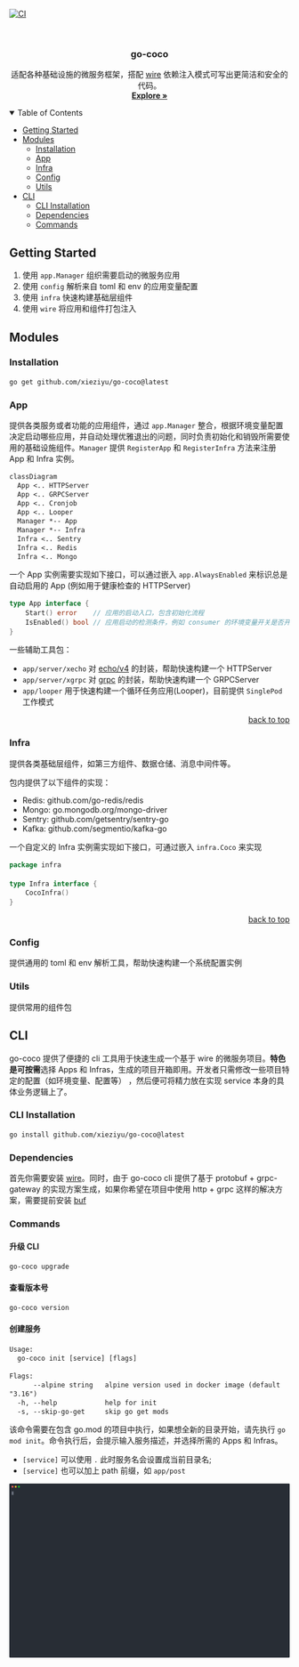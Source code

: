 [![CI][ci-badge]][ci-url]

<br />
<div align="center">
  <h3 align="center">go-coco</h3>

  <p align="center">
    适配各种基础设施的微服务框架，搭配 <a href="https://github.com/google/wire">wire</a> 依赖注入模式可写出更简洁和安全的代码。
    <br />
    <a href="https://github.com/xieziyu/go-coco"><strong>Explore »</strong></a>
    <br />
  </p>
</div>

<details open>
  <summary>Table of Contents</summary>
  <ul>
    <li><a href="#getting-started">Getting Started</a></li>
    <li><a href="#modules">Modules</a>
      <ul>
        <li><a href="#installation">Installation</a></li>
        <li><a href="#app">App</a></li>
        <li><a href="#infra">Infra</a></li>
        <li><a href="#config">Config</a></li>
        <li><a href="#utils">Utils</a></li>
      </ul>
    </li>
    <li><a href="#cli">CLI</a>
      <ul>
        <li><a href="#cli-installation">CLI Installation</a></li>
        <li><a href="#dependencies">Dependencies</a></li>
        <li><a href="#commands">Commands</a></li>
      </ul>
    </li>
  </ul>
</details>

## Getting Started

1. 使用 `app.Manager` 组织需要启动的微服务应用
2. 使用 `config` 解析来自 toml 和 env 的应用变量配置
3. 使用 `infra` 快速构建基础层组件
4. 使用 `wire` 将应用和组件打包注入

## Modules

### Installation

```sh
go get github.com/xieziyu/go-coco@latest
```

### App

提供各类服务或者功能的应用组件，通过 `app.Manager` 整合，根据环境变量配置决定启动哪些应用，并自动处理优雅退出的问题，同时负责初始化和销毁所需要使用的基础设施组件。`Manager` 提供 `RegisterApp` 和 `RegisterInfra` 方法来注册 App 和 Infra 实例。
```mermaid
classDiagram
  App <.. HTTPServer
  App <.. GRPCServer
  App <.. Cronjob
  App <.. Looper
  Manager *-- App
  Manager *-- Infra
  Infra <.. Sentry
  Infra <.. Redis
  Infra <.. Mongo
```

一个 App 实例需要实现如下接口，可以通过嵌入 `app.AlwaysEnabled` 来标识总是自动启用的 App (例如用于健康检查的 HTTPServer)
```go
type App interface {
	Start() error    // 应用的启动入口，包含初始化流程
	IsEnabled() bool // 应用启动的检测条件，例如 consumer 的环境变量开关是否开启等
}
```

一些辅助工具包：
* `app/server/xecho` 对 [echo/v4](https://github.com/labstack/echo) 的封装，帮助快速构建一个 HTTPServer
* `app/server/xgrpc` 对 [grpc](google.golang.org/grpc) 的封装，帮助快速构建一个 GRPCServer
* `app/looper` 用于快速构建一个循环任务应用(Looper)，目前提供 `SinglePod` 工作模式

<p align="right"><a href="#top">back to top</a></p>

### Infra

提供各类基础层组件，如第三方组件、数据仓储、消息中间件等。

包内提供了以下组件的实现：
* Redis: github.com/go-redis/redis
* Mongo: go.mongodb.org/mongo-driver
* Sentry: github.com/getsentry/sentry-go
* Kafka: github.com/segmentio/kafka-go

一个自定义的 Infra 实例需实现如下接口，可通过嵌入 `infra.Coco` 来实现
```go
package infra

type Infra interface {
	CocoInfra()
}
```

<p align="right"><a href="#top">back to top</a></p>

### Config

提供通用的 toml 和 env 解析工具，帮助快速构建一个系统配置实例

### Utils

提供常用的组件包

## CLI

go-coco 提供了便捷的 cli 工具用于快速生成一个基于 wire 的微服务项目。**特色是可按需**选择 Apps 和 Infras，生成的项目开箱即用。开发者只需修改一些项目特定的配置（如环境变量、配置等）
，然后便可将精力放在实现 service 本身的具体业务逻辑上了。

### CLI Installation

```sh
go install github.com/xieziyu/go-coco@latest
```

### Dependencies

首先你需要安装 [wire]。同时，由于 go-coco cli 提供了基于 protobuf + grpc-gateway 的实现方案生成，如果你希望在项目中使用 http + grpc 这样的解决方案，需要提前安装 [buf]

### Commands

#### 升级 CLI

```
go-coco upgrade
```

#### 查看版本号

```
go-coco version
```

#### 创建服务

```
Usage:
  go-coco init [service] [flags]

Flags:
      --alpine string   alpine version used in docker image (default "3.16")
  -h, --help            help for init
  -s, --skip-go-get     skip go get mods
```
该命令需要在包含 go.mod 的项目中执行，如果想全新的目录开始，请先执行 `go mod init`。命令执行后，会提示输入服务描述，并选择所需的 Apps 和 Infras。

- `[service]` 可以使用 `.` 此时服务名会设置成当前目录名;
- `[service]` 也可以加上 path 前缀，如 `app/post`

![demo][coco-example]


<!-- MARKDOWN LINKS & IMAGES -->
[ci-badge]: https://github.com/xieziyu/go-coco/actions/workflows/ci.yml/badge.svg
[ci-url]: https://github.com/xieziyu/go-coco/actions/workflows/ci.yml
[buf]: https://docs.buf.build/installation
[wire]: https://github.com/google/wire
[coco-example]: ./docs/coco.svg
